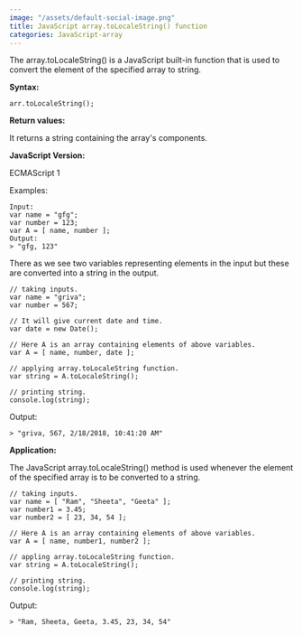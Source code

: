 ```yaml
---
image: "/assets/default-social-image.png"
title: JavaScript array.toLocaleString() function
categories: JavaScript-array
---
```


The array.toLocaleString() is a JavaScript built-in function that is used to convert the element of the specified array to string.

**Syntax:**

`arr.toLocaleString();`

**Return values:**

It returns a string containing the array's components.

**JavaScript Version:**

ECMAScript 1

Examples:

```
Input: 
var name = "gfg";
var number = 123;
var A = [ name, number ];
Output:
> "gfg, 123"
```

There as we see two variables representing elements in the input but these are converted into a string in the output.

```
// taking inputs. 
var name = "griva"; 
var number = 567; 
  
// It will give current date and time. 
var date = new Date(); 
  
// Here A is an array containing elements of above variables. 
var A = [ name, number, date ]; 
  
// applying array.toLocaleString function. 
var string = A.toLocaleString(); 
  
// printing string. 
console.log(string); 
```

Output:

`> "griva, 567, 2/18/2018, 10:41:20 AM"`

**Application:**

The JavaScript array.toLocaleString() method is used whenever the element of the specified array is to be converted to a string.

```
// taking inputs. 
var name = [ "Ram", "Sheeta", "Geeta" ]; 
var number1 = 3.45; 
var number2 = [ 23, 34, 54 ]; 
  
// Here A is an array containing elements of above variables. 
var A = [ name, number1, number2 ]; 
  
// appling array.toLocaleString function. 
var string = A.toLocaleString(); 
  
// printing string. 
console.log(string); 
```

Output:

`> "Ram, Sheeta, Geeta, 3.45, 23, 34, 54"`